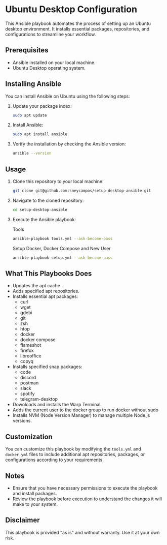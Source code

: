 # Ubuntu Desktop Configuration

This Ansible playbook automates the process of setting up an Ubuntu desktop environment. It installs essential packages, repositories, and configurations to streamline your workflow.

## Prerequisites

- Ansible installed on your local machine.
- Ubuntu Desktop operating system.

## Installing Ansible

You can install Ansible on Ubuntu using the following steps:

1. Update your package index:

    ```bash
    sudo apt update
    ```

2. Install Ansible:

    ```bash
    sudo apt install ansible
    ```

3. Verify the installation by checking the Ansible version:

    ```bash
    ansible --version
    ```

## Usage

1. Clone this repository to your local machine:

    ```bash
    git clone git@github.com:sneycampos/setup-desktop-ansible.git
    ```

2. Navigate to the cloned repository:

    ```bash
    cd setup-desktop-ansible
    ```

3. Execute the Ansible playbook:

    Tools
    ```bash
    ansible-playbook tools.yml --ask-become-pass
    ```

    Setup Docker, Docker Compose and New User
    ```bash
    ansible-playbook setup.yml --ask-become-pass
    ```

## What This Playbooks Does

- Updates the apt cache.
- Adds specified apt repositories.
- Installs essential apt packages:
    - curl
    - wget
    - gdebi
    - git
    - zsh
    - htop
    - docker
    - docker compose
    - flameshot
    - firefox
    - libreoffice
    - copyq
- Installs specified snap packages:
    - code
    - discord
    - postman
    - slack
    - spotify
    - telegram-desktop
- Downloads and installs the Warp Terminal.
- Adds the current user to the docker group to run docker without sudo
- Installs NVM (Node Version Manager) to manage multiple Node.js versions.

## Customization

You can customize this playbook by modifying the `tools.yml` and `docker.yml` files to include additional apt repositories, packages, or configurations according to your requirements.

## Notes

- Ensure that you have necessary permissions to execute the playbook and install packages.
- Review the playbook before execution to understand the changes it will make to your system.

## Disclaimer

This playbook is provided "as is" and without warranty. Use it at your own risk.
